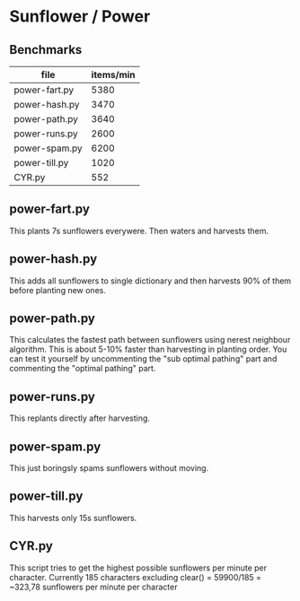 # Sunflower / Power


## Benchmarks
| file          | items/min |
| ------------- | --------- |
| power-fart.py |      5380 |
| power-hash.py |      3470 |
| power-path.py |      3640 |
| power-runs.py |      2600 |
| power-spam.py |      6200 |
| power-till.py |      1020 |
| CYR.py        |       552 |


## power-fart.py
This plants 7s sunflowers everywere. Then waters and harvests them.

## power-hash.py
This adds all sunflowers to single dictionary and then harvests 90% of them before planting new ones.

## power-path.py
This calculates the fastest path between sunflowers using nerest neighbour algorithm. This is about 5-10% faster than harvesting in planting order. You can test it yourself by uncommenting the "sub optimal pathing" part and commenting the "optimal pathing" part.

## power-runs.py
This replants directly after harvesting.

## power-spam.py
This just boringsly spams sunflowers without moving.

## power-till.py
This harvests only 15s sunflowers.

## CYR.py
This script tries to get the highest possible sunflowers per minute per character.
Currently 185 characters excluding clear() = 59900/185 = ~323,78 sunflowers per minute per character
